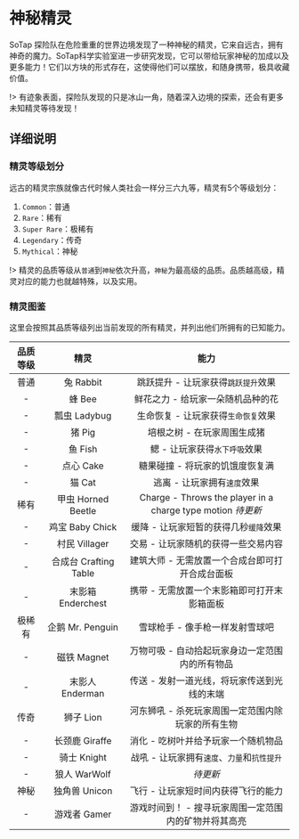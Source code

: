 # 神秘精灵

SoTap 探险队在危险重重的世界边境发现了一种神秘的精灵，它来自远古，拥有神奇的魔力。SoTap科学实验室进一步研究发现，它可以带给玩家神秘的加成以及更多能力！它们以方块的形式存在，这使得他们可以摆放，和随身携带，极具收藏价值。

!> 有迹象表面，探险队发现的只是冰山一角，随着深入边境的探索，还会有更多未知精灵等待发现！

## 详细说明

### 精灵等级划分
远古的精灵宗族就像古代时候人类社会一样分三六九等，精灵有5个等级划分：   
1. `Common`：普通  
2. `Rare`：稀有  
3. `Super Rare`：极稀有  
4. `Legendary`：传奇  
5. `Mythical`：神秘  

!> 精灵的品质等级从`普通`到`神秘`依次升高，`神秘`为最高级的品质。品质越高级，精灵对应的能力也就越特殊，以及实用。

### 精灵图鉴

这里会按照其品质等级列出当前发现的所有精灵，并列出他们所拥有的已知能力。

| 品质等级 | 精灵 | 能力 | 
|:---:|:---:|:---:|
| 普通 |兔 Rabbit| 跳跃提升 - 让玩家获得`跳跃提升`效果|
|-|蜂 Bee| 鲜花之力 - 给玩家一朵随机品种的花 |
|-|瓢虫 Ladybug| 生命恢复 - 让玩家获得`生命恢复`效果|
|-|猪 Pig| 培根之树 - 在玩家周围生成猪|
|-|鱼 Fish|鳃 - 让玩家获得`水下呼吸`效果|
|-|点心 Cake|糖果碰撞 - 将玩家的饥饿度恢复满|
|-|猫 Cat|逃离 - 让玩家拥有`速度`效果
| 稀有 |甲虫 Horned Beetle|Charge - Throws the player in a charge type motion *待更新*|
|-|鸡宝 Baby Chick|缓降 - 让玩家短暂的获得几秒`缓降`效果|
|-|村民 Villager|交易 - 让玩家随机的获得一些交易内容|
|-|合成台 Crafting Table|建筑大师 - 无需放置一个合成台即可打开合成台面板|
|-|末影箱 Enderchest|携带 - 无需放置一个末影箱即可打开末影箱面板|
| 极稀有 |企鹅 Mr. Penguin|雪球枪手 - 像手枪一样发射雪球吧|
|-|磁铁 Magnet|万物可吸 - 自动拾起玩家身边一定范围内的所有物品|
|-|末影人 Enderman|传送 - 发射一道光线，将玩家传送到光线的末端|
| 传奇 |狮子 Lion|河东狮吼 - 杀死玩家周围一定范围内除玩家的所有生物|
|-|长颈鹿 Giraffe|消化 - 吃树叶并给予玩家一个随机物品|
|-|骑士 Knight|战吼 - 让玩家拥有`速度`、`力量`和`抗性提升`|
|-|狼人 WarWolf| *待更新* |
| 神秘 |独角兽 Unicon|飞行 - 让玩家短时间内获得飞行的能力|
|-|游戏者 Gamer|游戏时间到！ - 搜寻玩家周围一定范围内的矿物并将其高亮|

